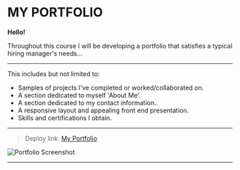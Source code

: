 # MY PORTFOLIO

**Hello!**

Throughout this course I will be developing a portfolio that satisfies a typical hiring manager's needs...

----------------------------------------------------------------------

This includes but not limited to:

* Samples of projects I've completed or worked/collaborated on.
* A section dedicated to myself 'About Me'.
* A section dedicated to my contact information..
* A responsive layout and appealing front end presentation. 
* Skills and certifications I obtain.


-----------------------------------------------------------------------


>Deploy link: [My Portfolio](https://hayvant.github.io/portfolio/)


![Portfolio Screenshot](https://user-images.githubusercontent.com/89271807/134788759-05c5a960-342d-4902-bb9c-aeeb0db651bc.png)

-----------------------------------------------------------------------
